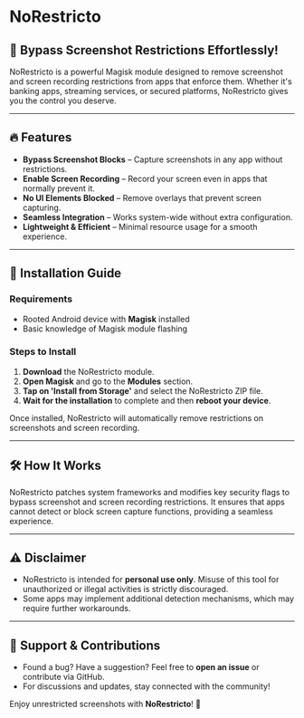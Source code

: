 # NoRestricto

## 📸 Bypass Screenshot Restrictions Effortlessly!

NoRestricto is a powerful Magisk module designed to remove screenshot and screen recording restrictions from apps that enforce them. Whether it's banking apps, streaming services, or secured platforms, NoRestricto gives you the control you deserve.

---

## 🔥 Features
- **Bypass Screenshot Blocks** – Capture screenshots in any app without restrictions.
- **Enable Screen Recording** – Record your screen even in apps that normally prevent it.
- **No UI Elements Blocked** – Remove overlays that prevent screen capturing.
- **Seamless Integration** – Works system-wide without extra configuration.
- **Lightweight & Efficient** – Minimal resource usage for a smooth experience.

---

## 🚀 Installation Guide
### **Requirements**
- Rooted Android device with **Magisk** installed
- Basic knowledge of Magisk module flashing

### **Steps to Install**
1. **Download** the NoRestricto module.
2. **Open Magisk** and go to the **Modules** section.
3. **Tap on 'Install from Storage'** and select the NoRestricto ZIP file.
4. **Wait for the installation** to complete and then **reboot your device**.

Once installed, NoRestricto will automatically remove restrictions on screenshots and screen recording.

---

## 🛠️ How It Works
NoRestricto patches system frameworks and modifies key security flags to bypass screenshot and screen recording restrictions. It ensures that apps cannot detect or block screen capture functions, providing a seamless experience.

---

## ⚠️ Disclaimer
- NoRestricto is intended for **personal use only**. Misuse of this tool for unauthorized or illegal activities is strictly discouraged.
- Some apps may implement additional detection mechanisms, which may require further workarounds.

---

## 📢 Support & Contributions
- Found a bug? Have a suggestion? Feel free to **open an issue** or contribute via GitHub.
- For discussions and updates, stay connected with the community!

Enjoy unrestricted screenshots with **NoRestricto**! 🎉

